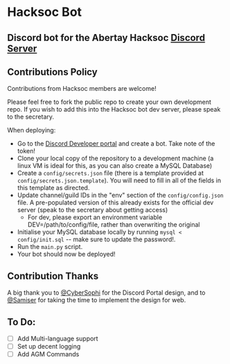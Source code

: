 # Hacksoc Bot
## Discord bot for the Abertay Hacksoc [Discord Server](https://discord.hacksoc.co.uk)

## Contributions Policy
Contributions from Hacksoc members are welcome! 

Please feel free to fork the public repo to create your own development repo. If you wish to add this into the Hacksoc bot dev server, please speak to the secretary.

When deploying:
* Go to the [Discord Developer portal](https://discord.com/developers/) and create a bot. Take note of the token!
* Clone your local copy of the repository to a development machine (a linux VM is ideal for this, as you can also create a MySQL Database)
* Create a `config/secrets.json` file (there is a template provided at `config/secrets.json.template`). You will need to fill in all of the fields in this template as directed.
* Update channel/guild IDs in the "env" section of the `config/config.json` file. A pre-populated version of this already exists for the official dev server (speak to the secretary about getting access)
    * For dev, please export an environment variable DEV=/path/to/config/file, rather than overwriting the original
* Initialise your MySQL database locally by running `mysql < config/init.sql` -- make sure to update the password!.
* Run the `main.py` script.
* Your bot should now be deployed!

## Contribution Thanks
A big thank you to [@CyberSophi](https://twitter.com/CyberSophi) for the Discord Portal design, and to [@Samiser](https://twitter.com/Sam1ser) for taking the time to implement the design for web.

## To Do:
- [ ] Add Multi-language support
- [ ] Set up decent logging
- [ ] Add AGM Commands
